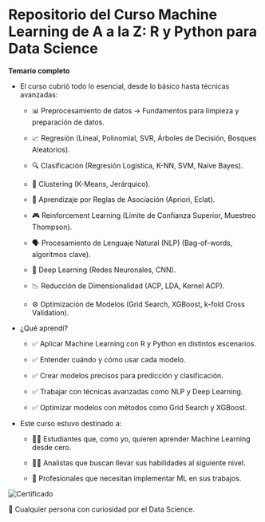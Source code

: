 # **Repositorio del Curso Machine Learning de A a la Z: R y Python para Data Science**

**Temario completo**

- El curso cubrió todo lo esencial, desde lo básico hasta técnicas avanzadas:

  - 📊 Preprocesamiento de datos → Fundamentos para limpieza y preparación de datos.
  
  - 📈 Regresión (Lineal, Polinomial, SVR, Árboles de Decisión, Bosques Aleatorios).
  
  - 🔍 Clasificación (Regresión Logística, K-NN, SVM, Naive Bayes).
  
  - 🧩 Clustering (K-Means, Jerárquico).
  
  - 🛒 Aprendizaje por Reglas de Asociación (Apriori, Eclat).
  
  - 🎮 Reinforcement Learning (Límite de Confianza Superior, Muestreo Thompson).
  
  - 🗣️ Procesamiento de Lenguaje Natural (NLP) (Bag-of-words, algoritmos clave).
  
  - 🧠 Deep Learning (Redes Neuronales, CNN).
  
  - 📉 Reducción de Dimensionalidad (ACP, LDA, Kernel ACP).
  
  - ⚙️ Optimización de Modelos (Grid Search, XGBoost, k-fold Cross Validation).
  

- ¿Qué aprendí?
  - ✅ Aplicar Machine Learning con R y Python en distintos escenarios.
  
  - ✅ Entender cuándo y cómo usar cada modelo.
  
  - ✅ Crear modelos precisos para predicción y clasificación.
  
  - ✅ Trabajar con técnicas avanzadas como NLP y Deep Learning.
  
  - ✅ Optimizar modelos con métodos como Grid Search y XGBoost.


- Este curso estuvo destinado a:
  
  - 👨‍🎓 Estudiantes que, como yo, quieren aprender Machine Learning desde cero.
  
  - 👩‍💻 Analistas que buscan llevar sus habilidades al siguiente nivel.
  
  - 🏢 Profesionales que necesitan implementar ML en sus trabajos.



![Certificado](https://udemy-certificate.s3.amazonaws.com/image/UC-57331e47-40d6-4988-a688-999d7fee6fb6.jpg)


🚀 Cualquier persona con curiosidad por el Data Science.


